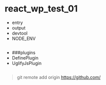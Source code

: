# react_wp_test_01

+ entry
+ output
+ devtool
+ NODE_ENV
```
```
+ ###plugins 
+ DefinePlugin
+ UglifyJsPlugin
```
```
> git remote add origin https://github.com/
